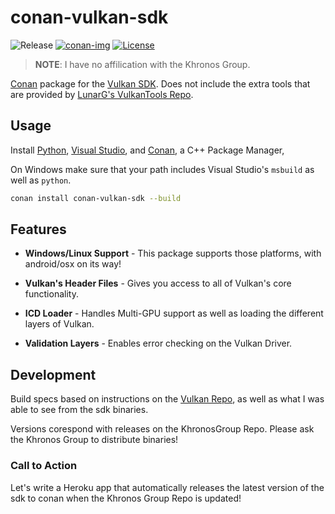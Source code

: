 # conan-vulkan-sdk

![Release][release-img] [![conan-img]][conan-url] [![License][license-img]][license-url]

> **NOTE**: I have no affilication with the Khronos Group. 

[Conan](https://conan.io) package for the [Vulkan SDK](https://github.com/KhronosGroup/Vulkan-LoaderAndValidationLayers.git). Does not include the extra tools that are provided by [LunarG's VulkanTools Repo](https://github.com/LunarG/VulkanTools).


## Usage

Install [Python](https://www.python.org/downloads/), [Visual Studio](https://www.visualstudio.com/en-us/visual-studio-homepage-vs.aspx), and [Conan](https://www.conan.io/), a C++ Package Manager, 

On Windows make sure that your path includes Visual Studio's `msbuild` as well as `python`.

```bash
conan install conan-vulkan-sdk --build
```

## Features

- **Windows/Linux Support** - This package supports those platforms, with android/osx on its way!

- **Vulkan's Header Files** - Gives you access to all of Vulkan's core functionality.

- **ICD Loader** - Handles Multi-GPU support as well as loading the different layers of Vulkan.

- **Validation Layers** - Enables error checking on the Vulkan Driver.

## Development

Build specs based on instructions on the [Vulkan Repo](https://github.com/KhronosGroup/Vulkan-LoaderAndValidationLayers/blob/master/BUILD.md), as well as what I was able to see from the sdk binaries. 

Versions corespond with releases on the KhronosGroup Repo. Please ask the Khronos Group to distribute binaries! 

### Call to Action

Let's write a Heroku app that automatically releases the latest version of the sdk to conan when the Khronos Group Repo is updated! 

[release-img]: https://img.shields.io/badge/release-1.0.21.0-B46BD6.svg?style=flat-square
[conan-img]: https://img.shields.io/badge/conan.io-1.0.21.0-green.svg?style=flat-square
[conan-url]: https://www.conan.io/source/vulkan-sdk/1.0.21.0/alaingalvan/testing
[license-img]: http://img.shields.io/:license-apache-blue.svg?style=flat-square
[license-url]: http://www.apache.org/licenses/LICENSE-2.0
